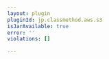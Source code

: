 ```yaml
---
layout: plugin
pluginId: jp.classmethod.aws.s3
isJarAvailable: true
error: ''
violations: []

---
```

